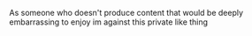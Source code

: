 As someone who doesn't produce content that would be deeply embarrassing to enjoy im against this private like thing

